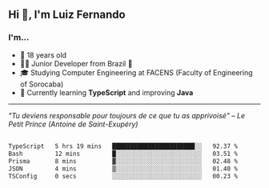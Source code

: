 <h2>Hi 👋, I'm Luiz Fernando</h2>

### I'm...
* 🤟 18 years old
* 👨‍💻 Junior Developer from Brazil 💚
* 🎓 Studying Computer Engineering at FACENS (Faculty of Engineering of Sorocaba)
* 🔭 Currently learning **TypeScript** and improving **Java**

---

_"Tu deviens responsable pour toujours de ce que tu as apprivoisé" – Le Petit Prince (Antoine de Saint-Exupéry)_

##

<!--START_SECTION:waka-->

```txt
TypeScript   5 hrs 19 mins   ███████████████████████░░   92.37 %
Bash         12 mins         █░░░░░░░░░░░░░░░░░░░░░░░░   03.51 %
Prisma       8 mins          ▓░░░░░░░░░░░░░░░░░░░░░░░░   02.48 %
JSON         4 mins          ▒░░░░░░░░░░░░░░░░░░░░░░░░   01.40 %
TSConfig     0 secs          ░░░░░░░░░░░░░░░░░░░░░░░░░   00.23 %
```

<!--END_SECTION:waka-->
